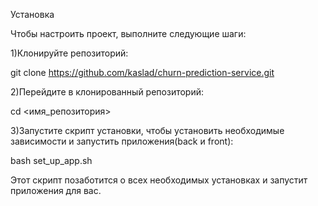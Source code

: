 Установка

Чтобы настроить проект, выполните следующие шаги:

1)Клонируйте репозиторий:

git clone https://github.com/kaslad/churn-prediction-service.git

2)Перейдите в клонированный репозиторий:

cd <имя_репозитория>

3)Запустите скрипт установки, чтобы установить необходимые зависимости и запустить приложения(back и front):

bash set_up_app.sh

Этот скрипт позаботится о всех необходимых установках и запустит приложения для вас.
